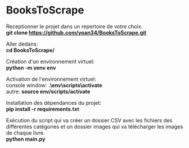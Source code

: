 # BooksToScrape

Receptionner le projet dans un repertoire de votre choix.</br>
<b>git clone https://github.com/yoan34/BooksToScrape.git</b>

Aller dedans:</br>
<b>cd BooksToScrape/</b>

Création d'un environnement virtuel:</br>
	<b>python -m venv env</b>

Activation de l'environnement virtuel:</br>
	console window: <b>.\env\scripts\activate</b></br>
	autre: <b>source env/scripts/activate</b>

Installation des dépendances du projet:</br>
	<b>pip install -r requirements.txt</b>

Exécution du script qui va créer un dossier CSV avec les fichiers des différentes catégories et
un dossier images qui va télécharger les images de chaque livre.</br>
	<b>python main.py</b>
